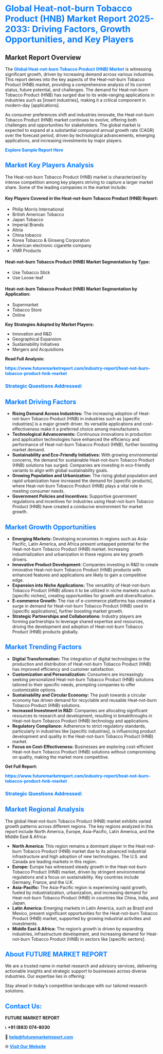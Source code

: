 <h1 style="color: #007BFF;">Global Heat-not-burn Tobacco Product (HNB) Market Report 2025-2033: Driving Factors, Growth Opportunities, and Key Players</h1>

<section id="overview">
<h2>Market Report Overview</h2>
<p>The <a href="https://www.futuremarketreport.com/industry-report/heat-not-burn-tobacco-product-hnb-market" style="color: #007BFF; text-decoration: none;"><strong>Global Heat-not-burn Tobacco Product (HNB) Market</strong></a> is witnessing significant growth, driven by increasing demand across various industries. This report delves into the key aspects of the Heat-not-burn Tobacco Product (HNB) market, providing a comprehensive analysis of its current status, future potential, and challenges. The demand for Heat-not-burn Tobacco Product (HNB) has surged due to its wide-ranging applications in industries such as [insert industries], making it a critical component in modern-day [applications].</p>
<p>As consumer preferences shift and industries innovate, the Heat-not-burn Tobacco Product (HNB) market continues to evolve, offering both challenges and opportunities for stakeholders. The global market is expected to expand at a substantial compound annual growth rate (CAGR) over the forecast period, driven by technological advancements, emerging applications, and increasing investments by major players.</p>
</section>

<section id="overview">
<p><a href="https://www.futuremarketreport.com/request-sample/reportId=104418" style="color: #007BFF; text-decoration: none;"><strong>Explore Sample Report Here</strong></a></p>
</section>

<section id="key-players">
<h2 style="color: #007BFF;">Market Key Players Analysis</h2>
<p>The Heat-not-burn Tobacco Product (HNB) market is characterized by intense competition among key players striving to capture a larger market share. Some of the leading companies in the market include:</p>
<h4>Key Players Covered in the Heat-not-burn Tobacco Product (HNB) Report:</h4>
<ul><li>Philip Morris International</li><li>British American Tobacco</li><li>Japan Tobacco</li><li>Imperial Brands</li><li>Altria</li><li>China tobacco</li><li>Korea Tobacco &amp; Ginseng Corporation</li><li>American electronic cigarette company</li><li>VMR Products</li></ul>
<h4>Heat-not-burn Tobacco Product (HNB) Market Segmentation by Type:</h4>
<ul><li>Use Tobacco Stick</li><li>Use Loose-leaf</li></ul>

<h4>Heat-not-burn Tobacco Product (HNB) Market Segmentation by Application:</h4>
<ul><li>Supermarket</li><li>Tobacco Store</li><li>Online</li></ul>
<p><strong>Key Strategies Adopted by Market Players:</strong></p>
<ul>
<li>Innovation and R&D</li>
<li>Geographical Expansion</li>
<li>Sustainability Initiatives</li>
<li>Mergers and Acquisitions</li>
</ul>
</section>

<section>
<p><strong>Read Full Analysis: </strong></p><a href="https://www.futuremarketreport.com/industry-report/heat-not-burn-tobacco-product-hnb-market" style="color: #007BFF; text-decoration: none;"><strong>https://www.futuremarketreport.com/industry-report/heat-not-burn-tobacco-product-hnb-market</strong></a>
<h3 style="color: #007BFF;">Strategic Questions Addressed:</h3>
</section>

<section id="driving-factors">
<h2 style="color: #007BFF;">Market Driving Factors</h2>
<ul>
<li><strong>Rising Demand Across Industries:</strong> The increasing adoption of Heat-not-burn Tobacco Product (HNB) in industries such as [specific industries] is a major growth driver. Its versatile applications and cost-effectiveness make it a preferred choice among manufacturers.</li>
<li><strong>Technological Advancements:</strong> Continuous innovations in production and application technologies have enhanced the efficiency and performance of Heat-not-burn Tobacco Product (HNB), further boosting market demand.</li>
<li><strong>Sustainability and Eco-Friendly Initiatives:</strong> With growing environmental concerns, the demand for sustainable Heat-not-burn Tobacco Product (HNB) solutions has surged. Companies are investing in eco-friendly variants to align with global sustainability goals.</li>
<li><strong>Growing Population and Urbanization:</strong> The rising global population and rapid urbanization have increased the demand for [specific products], where Heat-not-burn Tobacco Product (HNB) plays a vital role in meeting consumer needs.</li>
<li><strong>Government Policies and Incentives:</strong> Supportive government regulations and incentives for industries using Heat-not-burn Tobacco Product (HNB) have created a conducive environment for market growth.</li>
</ul>
</section>

<section id="growth-opportunities">
<h2 style="color: #007BFF;">Market Growth Opportunities</h2>
<ul>
<li><strong>Emerging Markets:</strong> Developing economies in regions such as Asia-Pacific, Latin America, and Africa present untapped potential for the Heat-not-burn Tobacco Product (HNB) market. Increasing industrialization and urbanization in these regions are key growth drivers.</li>
<li><strong>Innovative Product Development:</strong> Companies investing in R&D to create innovative Heat-not-burn Tobacco Product (HNB) products with enhanced features and applications are likely to gain a competitive edge.</li>
<li><strong>Expansion into Niche Applications:</strong> The versatility of Heat-not-burn Tobacco Product (HNB) allows it to be utilized in niche markets such as [specific niches], creating opportunities for growth and diversification.</li>
<li><strong>E-commerce Growth:</strong> The rise of e-commerce platforms has created a surge in demand for Heat-not-burn Tobacco Product (HNB) used in [specific applications], further boosting market growth.</li>
<li><strong>Strategic Partnerships and Collaborations:</strong> Industry players are forming partnerships to leverage shared expertise and resources, driving the development and adoption of Heat-not-burn Tobacco Product (HNB) products globally.</li>
</ul>
</section>

<section id="trending-factors">
<h2 style="color: #007BFF;">Market Trending Factors</h2>
<ul>
<li><strong>Digital Transformation:</strong> The integration of digital technologies in the production and distribution of Heat-not-burn Tobacco Product (HNB) has improved efficiency and customer satisfaction.</li>
<li><strong>Customization and Personalization:</strong> Consumers are increasingly seeking personalized Heat-not-burn Tobacco Product (HNB) solutions tailored to their specific needs, prompting companies to offer customizable options.</li>
<li><strong>Sustainability and Circular Economy:</strong> The push towards a circular economy has driven demand for recyclable and reusable Heat-not-burn Tobacco Product (HNB) solutions.</li>
<li><strong>Increased Investment in R&D:</strong> Companies are allocating significant resources to research and development, resulting in breakthroughs in Heat-not-burn Tobacco Product (HNB) technology and applications.</li>
<li><strong>Regulatory Compliance:</strong> Adherence to strict regulatory standards, particularly in industries like [specific industries], is influencing product development and quality in the Heat-not-burn Tobacco Product (HNB) market.</li>
<li><strong>Focus on Cost-Effectiveness:</strong> Businesses are exploring cost-efficient Heat-not-burn Tobacco Product (HNB) solutions without compromising on quality, making the market more competitive.</li>
</ul>
</section>

<section>
<p><strong>Get Full Report: </strong></p><a href="https://www.futuremarketreport.com/industry-report/heat-not-burn-tobacco-product-hnb-market" style="color: #007BFF; text-decoration: none;"><strong>https://www.futuremarketreport.com/industry-report/heat-not-burn-tobacco-product-hnb-market</strong></a>
<h3 style="color: #007BFF;">Strategic Questions Addressed:</h3>
</section>


<section id="regional-analysis">
<h2 style="color: #007BFF;">Market Regional Analysis</h2>
<p>The global Heat-not-burn Tobacco Product (HNB) market exhibits varied growth patterns across different regions. The key regions analyzed in this report include North America, Europe, Asia-Pacific, Latin America, and the Middle East & Africa:</p>
<ul>
<li><strong>North America:</strong> This region remains a dominant player in the Heat-not-burn Tobacco Product (HNB) market due to its advanced industrial infrastructure and high adoption of new technologies. The U.S. and Canada are leading markets in this region.</li>
<li><strong>Europe:</strong> Europe has witnessed steady growth in the Heat-not-burn Tobacco Product (HNB) market, driven by stringent environmental regulations and a focus on sustainability. Key countries include Germany, France, and the U.K.</li>
<li><strong>Asia-Pacific:</strong> The Asia-Pacific region is experiencing rapid growth, fueled by industrialization, urbanization, and increasing demand for Heat-not-burn Tobacco Product (HNB) in countries like China, India, and Japan.</li>
<li><strong>Latin America:</strong> Emerging markets in Latin America, such as Brazil and Mexico, present significant opportunities for the Heat-not-burn Tobacco Product (HNB) market, supported by growing industrial activities and investments.</li>
<li><strong>Middle East & Africa:</strong> The region’s growth is driven by expanding industries, infrastructure development, and increasing demand for Heat-not-burn Tobacco Product (HNB) in sectors like [specific sectors].</li>
</ul>
</section>

<footer>
<h2 style="color: #007BFF;">About FUTURE MARKET REPORT</h2>
<p>We are a trusted name in market research and advisory services, delivering actionable insights and strategic support to businesses across diverse industries. Our expertise lies in offering:</p>

<p>Stay ahead in today’s competitive landscape with our tailored research solutions.</p>

<h2 style="color: #007BFF;">Contact Us:</h2>
<p><strong>FUTURE MARKET REPORT</strong></p>
<p>📞 <strong>+91 (883) 074-8030</strong></p>
<p>📧 <strong><a href="mailto:help@futuremarketreport.com" style="color: #007BFF;">help@futuremarketreport.com</a></strong></p>
<p>🌐 <strong><a href="https://www.futuremarketreport.com/" style="color: #007BFF;">Visit Our Website</a></strong></p>
</footer>